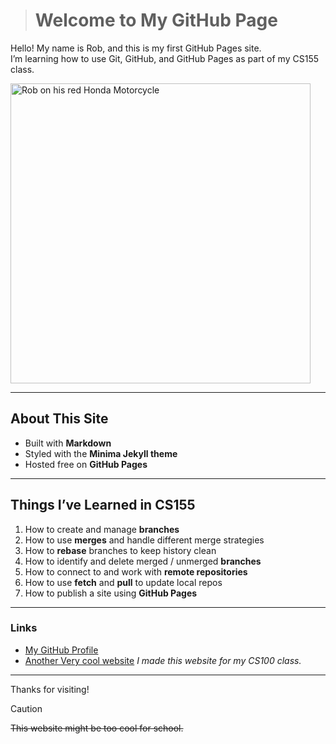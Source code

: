 > # Welcome to My GitHub Page 

Hello! My name is Rob, and this is my first GitHub Pages site.  
I’m learning how to use Git, GitHub, and GitHub Pages as part of my CS155 class.  

<img src="/assets/images/rob_motorcycle.jpg" alt="Rob on his red Honda Motorcycle" width="480">

---

## About This Site  
- Built with **Markdown**  
- Styled with the **Minima Jekyll theme**  
- Hosted free on **GitHub Pages**  

---

## Things I’ve Learned in **CS155**
1. How to create and manage **branches**  
2. How to use **merges** and handle different merge strategies  
3. How to **rebase** branches to keep history clean  
4. How to identify and delete merged / unmerged **branches**  
5. How to connect to and work with **remote repositories**  
6. How to use **fetch** and **pull** to update local repos  
7. How to publish a site using **GitHub Pages**  

---

### Links
- [My GitHub Profile](https://github.com/robza)   
- [Another Very cool website](file:///E:/BSU/2.%20Fall%2025-26/CS100/Mod3/webpage-starter-files/index.html)
  *I made this website for my CS100 class.*
---

Thanks for visiting!  

> [!CAUTION]
> ~~This website might be too cool for school.~~
